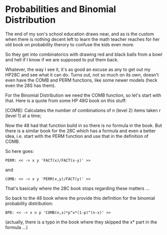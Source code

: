 
Probabilities and Binomial Distribution
=======================================

The end of my son's school education draws near, and as is the custom when there is nothing decent left to learn the math teacher reaches for her old book on probability therory to confuse the kids even more.

So they get into combinatorics with drawing red and black balls from a bowl and hell if I know if we are supposed to put them back.

Whatever, the way I see it, it's as good an excuse as any to get out my HP28C and see what it can do. Turns out, not so much on its own, doesn't even have the COMB and PERM functions, like some newer models (heck even the 28S has them).

For the Binomial Distribution we need the COMB function, so let's start with that. Here is a quote from some HP 48G book on this stuff:

 [COMB]: Calculates the number of combinations of n (level 2) items taken r (level 1) at a time;

Now the 48 had that function build in so there is no formula in the book. But there is a similar book for the 28C which has a formula and even a better idea, i.e. start with the PERM function and use that in the definition of COMB.

So here goes:

    PERM: << -> x y 'FACT(x)/FACT(x-y)' >>

and

    COMB: << -> x y 'PERM(x,y)/FACT(y)' >>

That's basically where the 28C book stops regarding these matters ...

So back to the 48 book where the provide this definition for the binomial probability distribution:

    BPD: << -> x n p 'COMB(n,x)*p^x*(1-p)^(n-x)' >>

(actually, there is a typo in the book where they skipped the x* part in the formula ...)



